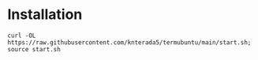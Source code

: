 # Installation
```
curl -OL https://raw.githubusercontent.com/knterada5/termubuntu/main/start.sh; source start.sh
```
